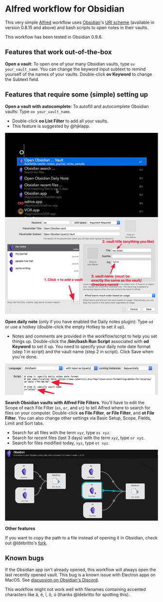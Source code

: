 # Alfred workflow for Obsidian

This very simple [Alfred](https://www.alfredapp.com/) workflow uses [Obsidian](https://obsidian.md/)'s [URI scheme](https://publish.obsidian.md/help/Advanced+use/Using+obsidian+URI) (available in version 0.8.15 and above) and bash scripts to open notes in their vaults.

This workflow has been tested in Obsidian 0.9.6.

## Features that work out-of-the-box

**Open a vault**: To open one of your many Obsidian vaults, type `ov your_vault_name`. You can change the keyword input subtext to remind yourself of the names of your vaults. Double-click **ov Keyword** to change the Subtext field.

## Features that require some (simple) setting up

**Open a vault with autocomplete**: To autofill and autocomplete Obsidian vaults: Type `oo your_vault_name`. 
- Double-click **oo List Filter** to add all your vaults. 
- This feature is suggested by @hjklapp.

![](img/oo.gif)
![](img/oo.png)

**Open daily note** (only if you have enabled the Daily notes plugin): Type `od`  or use a hotkey (double-click the empty Hotkey to set it up). 
- Notes and comments are provided in the workflow/script to help you set things up. Double-click the **/bin/bash Run Script** associated with **od Keyword** to set it up. You need to specify your daily note date format (step 1 in script) and the vault name (step 2 in script). Click Save when you're done.

![](img/od.png)

**Search Obsidian vaults with Alfred File Filters**. You'll have to edit the Scope of each File Filter (`os`, `or`, and `ot`) to tell Alfred where to search for files on your computer. Double-click **os File Filter**, **or File Filter**, and **ot File Filter**. You can also change other settings via Basic Setup, Scope, Fields, Limit and Sort tabs.
- Search for all files with the term `xyz`, type `os xyz`.
- Search for recent files (last 3 days) with the term `xyz`, type `or xyz`.
- Search for files modified today, `xyz`, type `ot xyz`.

![](img/or.gif)

**Other features**

If you want to copy the path to a file instead of opening it in Obsidian, check out @ldebritto's [fork](https://github.com/ldebritto/obsidian-alfred). 

## Known bugs

If the Obsidian app isn't already opened, this workflow will always open the last recently opened vault. This bug is a known issue with Electron apps on MacOS. See [discussion on Obsidian's Discord](https://discordapp.com/channels/686053708261228577/716028884885307432/755203478413902036).

This workflow might not work well with filenames containing accented characters like ã, é, ï, ô, ú (thanks @ldebritto for spotting this). 